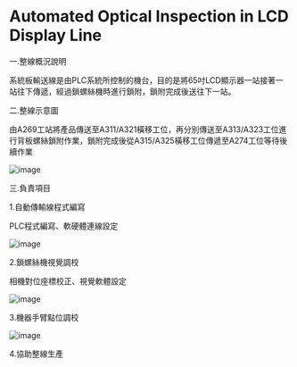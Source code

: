 # Automated Optical Inspection in LCD Display Line
一.整線概況說明

系統板輸送線是由PLC系統所控制的機台，目的是將65吋LCD顯示器一站接著一站往下傳遞，經過鎖螺絲機時進行鎖附，鎖附完成後送往下一站。

二.整線示意圖

由A269工站將產品傳送至A311/A321橫移工位，再分別傳送至A313/A323工位進行背板螺絲鎖附作業，鎖附完成後從A315/A325橫移工位傳遞至A274工位等待後續作業

![image](https://github.com/tddwso/Automation-Line/blob/main/%E6%95%B4%E7%B7%9A.PNG)

三.負責項目

1.自動傳輸線程式編寫

PLC程式編寫、軟硬體連線設定

![image](https://github.com/tddwso/Automation-Line/blob/main/PLC1.PNG)

2.鎖螺絲機視覺調校

相機對位座標校正、視覺軟體設定

![image](https://github.com/tddwso/Automation-Line/blob/main/%E9%8E%96%E8%9E%BA%E7%B5%B2%E6%A9%9F.PNG)

3.機器手臂點位調校

![image](https://github.com/tddwso/Automation-Line/blob/main/Robot1.jpg)

4.協助整線生產

